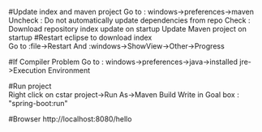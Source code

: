 #Update index and maven project
Go to 	: 	windows->preferences->maven
Uncheck : 	Do not automatically update dependencies from repo
Check 	: 	Download repository index update on startup 
			Update Maven project on startup
#Restart eclipse to download index					  
Go to 	:file->Restart
And		:windows->ShowView->Other->Progress

#If Compiler Problem
Go to 	: windows->preferences->java->installed jre->Execution Environment


#Run project		
Right click on cstar project->Run As->Maven Build
Write in Goal box : "spring-boot:run"

#Browser
http://localhost:8080/hello
		